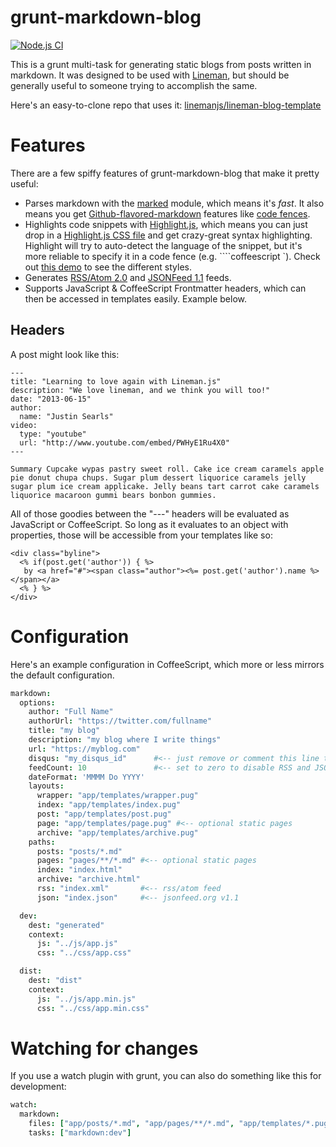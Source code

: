 # grunt-markdown-blog

[![Node.js CI](https://github.com/testdouble/grunt-markdown-blog/actions/workflows/node.js.yml/badge.svg)](https://github.com/testdouble/grunt-markdown-blog/actions/workflows/node.js.yml)

This is a grunt multi-task for generating static blogs from posts written in markdown. It was designed to be used with [Lineman](https://github.com/testdouble/lineman), but should be generally useful to someone trying to accomplish the same.

Here's an easy-to-clone repo that uses it: [linemanjs/lineman-blog-template](https://github.com/linemanjs/lineman-blog-template)

# Features

There are a few spiffy features of grunt-markdown-blog that make it pretty useful:

* Parses markdown with the [marked](https://github.com/markedjs/marked) module, which means it's *fast*. It also means you get [Github-flavored-markdown](https://github.github.com/gfm/) features like [code fences](https://github.github.com/gfm/#fenced-code-blocks).
* Highlights code snippets with [Highlight.js](https://github.com/highlightjs/highlight.js), which means you can just drop in a [Highlight.js CSS file](https://github.com/highlightjs/highlight.js/tree/main/src/styles) and get crazy-great syntax highlighting. Highlight will try to auto-detect the language of the snippet, but it's more reliable to specify it in a code fence (e.g. ````coffeescript `). Check out [this demo](https://highlightjs.org/static/demo/) to see the different styles.
* Generates [RSS/Atom 2.0](https://en.wikipedia.org/wiki/Atom_(Web_standard)) and [JSONFeed 1.1](https://www.jsonfeed.org/version/1.1/) feeds.
* Supports JavaScript & CoffeeScript Frontmatter headers, which can then be accessed in templates easily. Example below.

## Headers

A post might look like this:

```
---
title: "Learning to love again with Lineman.js"
description: "We love lineman, and we think you will too!"
date: "2013-06-15"
author:
  name: "Justin Searls"
video:
  type: "youtube"
  url: "http://www.youtube.com/embed/PWHyE1Ru4X0"
---

Summary Cupcake wypas pastry sweet roll. Cake ice cream caramels apple pie donut chupa chups. Sugar plum dessert liquorice caramels jelly sugar plum ice cream applicake. Jelly beans tart carrot cake caramels liquorice macaroon gummi bears bonbon gummies.

```

All of those goodies between the "---" headers will be evaluated as JavaScript or CoffeeScript. So long as it evaluates to an object with properties, those will be accessible from your templates like so:

```
<div class="byline">
  <% if(post.get('author')) { %>
   by <a href="#"><span class="author"><%= post.get('author').name %></span></a>
  <% } %>
</div>
```

# Configuration

Here's an example configuration in CoffeeScript, which more or less mirrors the default configuration.

``` coffeescript
markdown:
  options:
    author: "Full Name"
    authorUrl: "https://twitter.com/fullname"
    title: "my blog"
    description: "my blog where I write things"
    url: "https://myblog.com"
    disqus: "my_disqus_id"      #<-- just remove or comment this line to disable disqus support
    feedCount: 10               #<-- set to zero to disable RSS and JSON Feed generation
    dateFormat: 'MMMM Do YYYY'
    layouts:
      wrapper: "app/templates/wrapper.pug"
      index: "app/templates/index.pug"
      post: "app/templates/post.pug"
      page: "app/templates/page.pug" #<-- optional static pages
      archive: "app/templates/archive.pug"
    paths:
      posts: "posts/*.md"
      pages: "pages/**/*.md" #<-- optional static pages
      index: "index.html"
      archive: "archive.html"
      rss: "index.xml"       #<-- rss/atom feed
      json: "index.json"     #<-- jsonfeed.org v1.1

  dev:
    dest: "generated"
    context:
      js: "../js/app.js"
      css: "../css/app.css"

  dist:
    dest: "dist"
    context:
      js: "../js/app.min.js"
      css: "../css/app.min.css"

```

# Watching for changes

If you use a watch plugin with grunt, you can also do something like this for development:

``` coffeescript
watch:
  markdown:
    files: ["app/posts/*.md", "app/pages/**/*.md", "app/templates/*.pug"]
    tasks: ["markdown:dev"]
```
